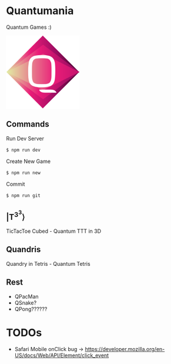 # Quantumania
Quantum Games :)

<img width="200px" src="./assets/icons/qmania.svg" align="center" />

## Commands
Run Dev Server
```bash
$ npm run dev
```

Create New Game
```bash
$ npm run new
```

Commit
```bash
$ npm run git
```

## |T<sup>3<sup>3</sup></sup>&rang;
TicTacToe Cubed - Quantum TTT in 3D

## Quandris
Quandry in Tetris - Quantum Tetris

## Rest
- QPacMan
- QSnake?
- QPong??????

# TODOs
- Safari Mobile onClick bug &rarr; https://developer.mozilla.org/en-US/docs/Web/API/Element/click_event
